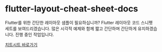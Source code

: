 # flutter-layout-cheat-sheet-docs

Flutter를 위한 간단한 레이아웃 샘플이 필요하십니까? Flutter 레이아웃 코드 스니펫 세트를 보여드리겠습니다. 많은 시각적 예제와 함께 짧고 간단하며 간단하게 유지하겠습니다. 진행 중인 작업입니다.

[치트시트 바로가기](https://docs.page/andrewlee1228/flutter-layout-cheat-sheet-docs)
